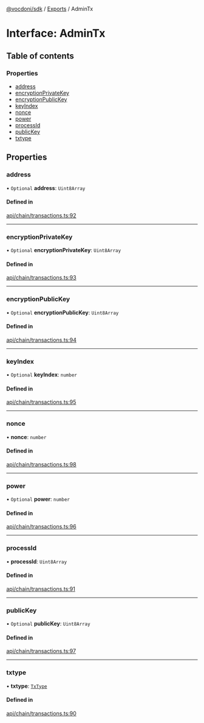 [@vocdoni/sdk](/sdk) / [Exports](../modules.md) / AdminTx

# Interface: AdminTx

## Table of contents

### Properties

- [address](AdminTx.md#address)
- [encryptionPrivateKey](AdminTx.md#encryptionprivatekey)
- [encryptionPublicKey](AdminTx.md#encryptionpublickey)
- [keyIndex](AdminTx.md#keyindex)
- [nonce](AdminTx.md#nonce)
- [power](AdminTx.md#power)
- [processId](AdminTx.md#processid)
- [publicKey](AdminTx.md#publickey)
- [txtype](AdminTx.md#txtype)

## Properties

### address

• `Optional` **address**: `Uint8Array`

#### Defined in

[api/chain/transactions.ts:92](https://github.com/vocdoni/vocdoni-sdk/blob/0a4464c/src/api/chain/transactions.ts#L92)

___

### encryptionPrivateKey

• `Optional` **encryptionPrivateKey**: `Uint8Array`

#### Defined in

[api/chain/transactions.ts:93](https://github.com/vocdoni/vocdoni-sdk/blob/0a4464c/src/api/chain/transactions.ts#L93)

___

### encryptionPublicKey

• `Optional` **encryptionPublicKey**: `Uint8Array`

#### Defined in

[api/chain/transactions.ts:94](https://github.com/vocdoni/vocdoni-sdk/blob/0a4464c/src/api/chain/transactions.ts#L94)

___

### keyIndex

• `Optional` **keyIndex**: `number`

#### Defined in

[api/chain/transactions.ts:95](https://github.com/vocdoni/vocdoni-sdk/blob/0a4464c/src/api/chain/transactions.ts#L95)

___

### nonce

• **nonce**: `number`

#### Defined in

[api/chain/transactions.ts:98](https://github.com/vocdoni/vocdoni-sdk/blob/0a4464c/src/api/chain/transactions.ts#L98)

___

### power

• `Optional` **power**: `number`

#### Defined in

[api/chain/transactions.ts:96](https://github.com/vocdoni/vocdoni-sdk/blob/0a4464c/src/api/chain/transactions.ts#L96)

___

### processId

• **processId**: `Uint8Array`

#### Defined in

[api/chain/transactions.ts:91](https://github.com/vocdoni/vocdoni-sdk/blob/0a4464c/src/api/chain/transactions.ts#L91)

___

### publicKey

• `Optional` **publicKey**: `Uint8Array`

#### Defined in

[api/chain/transactions.ts:97](https://github.com/vocdoni/vocdoni-sdk/blob/0a4464c/src/api/chain/transactions.ts#L97)

___

### txtype

• **txtype**: [`TxType`](../enums/TxType.md)

#### Defined in

[api/chain/transactions.ts:90](https://github.com/vocdoni/vocdoni-sdk/blob/0a4464c/src/api/chain/transactions.ts#L90)
